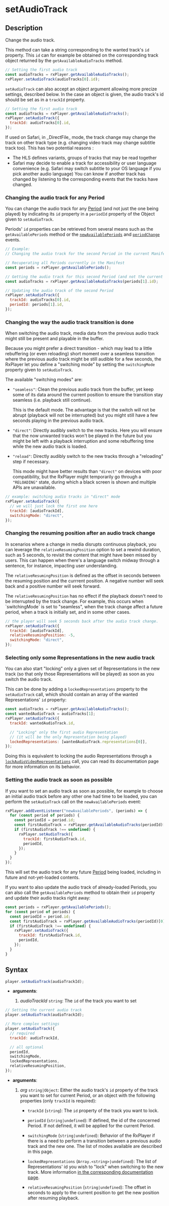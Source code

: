 # setAudioTrack

## Description

Change the audio track.

This method can take a string corresponding to the wanted track's `id` property. This `id`
can for example be obtained on the corresponding track object returned by the
`getAvailableAudioTracks` method.

```js
// Setting the first audio track
const audioTracks = rxPlayer.getAvailableAudioTracks();
rxPlayer.setAudioTrack(audioTracks[0].id);
```

`setAudioTrack` can also accept an object argument allowing more precize settings,
described below. In the case an object is given, the audio track's id should be set as in
a `trackId` property.

```js
// Setting the first audio track
const audioTracks = rxPlayer.getAvailableAudioTracks();
rxPlayer.setAudioTrack({
  trackId: audioTracks[0].id,
});
```

<div class="warning">
If used on Safari, in _DirectFile_ mode, the track change may change
the track on other track type (e.g. changing video track may change subtitle
track too).
This has two potential reasons :

<ul>
  <li>The HLS defines variants, groups of tracks that may be read together</li>
  <li>Safari may decide to enable a track for accessibility or user language
  convenience (e.g. Safari may switch subtitle to your OS language if you pick
  another audio language)
  You can know if another track has changed by listening to the corresponding
  events that the tracks have changed.</li>
</ul>
</div>

### Changing the audio track for any Period

You can change the audio track for any [Period](../../Getting_Started/Glossary.md#period)
(and not just the one being played) by indicating its `id` property in a `periodId`
property of the Object given to `setAudioTrack`.

Periods' `id` properties can be retrieved from several means such as the
`getAvailablePeriods` method or the
[`newAvailablePeriods`](../Player_Events.md#newavailableperiods) and
[`periodChange`](../Player_Events.md#periodchange) events.

```js
// Example:
// Changing the audio track for the second Period in the current Manifest

// Recuperating all Periods currently in the Manifest
const periods = rxPlayer.getAvailablePeriods();

// Getting the audio track for this second Period (and not the current one):
const audioTracks = rxPlayer.getAvailableAudioTracks(periods[1].id);

// Updating the audio track of the second Period
rxPlayer.setAudioTrack({
  trackId: audioTracks[0].id,
  periodId: periods[1].id,
});
```

### Changing the way the audio track transition is done

When switching the audio track, media data from the previous audio track might still be
present and playable in the buffer.

Because you might prefer a direct transition - which may lead to a little rebuffering (or
even reloading) short moment over a seamless transition where the previous audio track
might be still audible for a few seconds, the RxPlayer let you define a "switching mode"
by setting the `switchingMode` property given to `setAudioTrack`.

The available "switching modes" are:

- `"seamless"`: Clean the previous audio track from the buffer, yet keep some of its data
  around the current position to ensure the transition stay seamless (i.e. playback still
  continue).

  This is the default mode. The advantage is that the switch will not be abrupt (playback
  will not be interrupted) but you might still have a few seconds playing in the previous
  audio track.

- `"direct"`: Directly audibly switch to the new tracks. Here you will ensure that the now
  unwanted tracks won't be played in the future but you might be left with a playback
  interruption and some rebuffering time while the new audio track is loaded.

- `"reload"`: Directly audibly switch to the new tracks through a "reloading" step if
  necessary.

  This mode might have better results than `"direct"` on devices with poor compatibility,
  but the RxPlayer might temporarily go through a `"RELOADING"` state, during which a
  black screen is shown and multiple APIs are unavailable.

```js
// example: switching audio tracks in "direct" mode
rxPlayer.setAudioTrack({
  // we will just lock the first one here
  trackId: [audioTrackId],
  switchingMode: "direct",
});
```

### Changing the resuming position after an audio track change

In scenarios where a change in media disrupts continuous playback, you can leverage the
`relativeResumingPosition` option to set a rewind duration, such as 5 seconds, to revisit
the content that might have been missed by users. This can happen when there's a language
switch midway through a sentence, for instance, impacting user understanding.

The `relativeResumingPosition` is defined as the offset in seconds between the resuming
position and the currrent position. A negative number will seek back and a positive number
will seek forward.

<div class="note">
The <code>relativeResumingPosition</code> has no effect if the playback doesn't need to be interrupted
by the track change.
For example, this occurs when `switchingMode` is set to "seamless", when the track change affect 
a future period, when a track is initially set, and in some other cases.
</div>

```js
// the player will seek 5 seconds back after the audio track change.
rxPlayer.setAudioTrack({
  trackId: [audioTrackId],
  relativeResumingPosition: -5,
  switchingMode: "direct",
});
```

### Selecting only some Representations in the new audio track

You can also start "locking" only a given set of Representations in the new track (so that
only those Representations will be played) as soon as you switch the audio track.

This can be done by adding a `lockedRepresentations` property to the `setAudioTrack` call,
which should contain an array of the wanted Representations' `id` property:

```js
const audioTracks = rxPlayer.getAvailableAudioTracks();
const wantedAudioTrack = audioTracks[1];
rxPlayer.setAudioTrack({
  trackId: wantedAudioTrack.id,

  // "Locking" only the first audio Representation
  // (it will be the only Representation being played)
  lockedRepresentations: [wantedAudioTrack.representations[0]],
});
```

Doing this is equivalent to locking the audio Representations through a
[`lockAudioVideoRepresentations`](../Representation_Selection/lockAudioVideoRepresentations.md)
call, you can read its documentation page for more information on its behavior.

### Setting the audio track as soon as possible

If you want to set an audio track as soon as possible, for example to choose an initial
audio track before any other one had time to be loaded, you can perform the
`setAudioTrack` call on the `newAvailablePeriods` event:

```js
rxPlayer.addEventListener("newAvailablePeriods", (periods) => {
  for (const period of periods) {
    const periodId = period.id;
    const firstAudioTrack = rxPlayer.getAvailableAudioTracks(periodId)[0];
    if (firstAudioTrack !== undefined) {
      rxPlayer.setAudioTrack({
        trackId: firstAudioTrack.id,
        periodId,
      });
    }
  }
});
```

This will set the audio track for any future
[Period](../../Getting_Started/Glossary.md#period) being loaded, including in future and
not-yet-loaded contents.

If you want to also update the audio track of already-loaded Periods, you can also call
the `getAvailablePeriods` method to obtain their `id` property and update their audio
tracks right away:

```js
const periods = rxPlayer.getAvailablePeriods();
for (const period of periods) {
  const periodId = period.id;
  const firstAudioTrack = rxPlayer.getAvailableAudioTracks(periodId)[0];
  if (firstAudioTrack !== undefined) {
    rxPlayer.setAudioTrack({
      trackId: firstAudioTrack.id,
      periodId,
    });
  }
}
```

## Syntax

```js
player.setAudioTrack(audioTrackId);
```

- **arguments**:

  1.  _audioTrackId_ `string`: The `id` of the track you want to set

```js
// Setting the current audio track
player.setAudioTrack(audioTrackId);

// More complex settings
player.setAudioTrack({
  // required
  trackId: audioTrackId,

  // all optional
  periodId,
  switchingMode,
  lockedRepresentations,
  relativeResumingPosition,
});
```

- **arguments**:

  1.  _arg_ `string|Object`: Either the audio track's `id` property of the track you want
      to set for current Period, or an object with the following properties (only
      `trackId` is required):

      - `trackId` (`string`): The `id` property of the track you want to lock.

      - `periodId` (`string|undefined`): If defined, the id of the concerned Period. If
        not defined, it will be applied for the current Period.

      - `switchingMode` (`string|undefined`): Behavior of the RxPlayer if there is a need
        to perform a transition between a previous audio track and the new one. The list
        of modes available are described in this page.

      - `lockedRepresentations` (`Array.<string>|undefined`): The list of Representations'
        id you wish to "lock" when switching to the new track. More information
        [in the corresponding documentation page](../Representation_Selection/lockAudioVideoRepresentations.md).

      - `relativeResumingPosition` (`string|undefined`): The offset in seconds to apply to
        the current position to get the new position after resuming playback.
